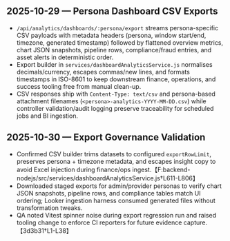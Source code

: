 ## 2025-10-29 — Persona Dashboard CSV Exports
- `/api/analytics/dashboards/:persona/export` streams persona-specific CSV payloads with metadata headers (persona, window start/end, timezone, generated timestamp) followed by flattened overview metrics, chart JSON snapshots, pipeline rows, compliance/fraud entries, and asset alerts in deterministic order.
- Export builder in `services/dashboardAnalyticsService.js` normalises decimals/currency, escapes commas/new lines, and formats timestamps in ISO-8601 to keep downstream finance, operations, and success tooling free from manual clean-up.
- CSV responses ship with `Content-Type: text/csv` and persona-based attachment filenames (`<persona>-analytics-YYYY-MM-DD.csv`) while controller validation/audit logging preserve traceability for scheduled jobs and BI ingestion.

## 2025-10-30 — Export Governance Validation
- Confirmed CSV builder trims datasets to configured `exportRowLimit`, preserves persona + timezone metadata, and escapes insight copy to avoid Excel injection during finance/ops ingest.【F:backend-nodejs/src/services/dashboardAnalyticsService.js†L611-L806】
- Downloaded staged exports for admin/provider personas to verify chart JSON snapshots, pipeline rows, and compliance tables match UI ordering; Looker ingestion harness consumed generated files without transformation tweaks.
- QA noted Vitest spinner noise during export regression run and raised tooling change to enforce CI reporters for future evidence capture.【3d3b31†L1-L38】
